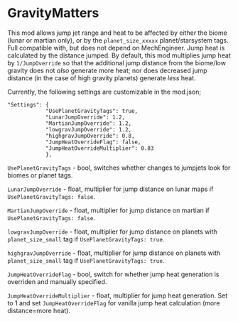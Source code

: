 # GravityMatters
 
This mod allows jump jet range and heat to be affected by either the biome (lunar or martian only), or by the `planet_size_xxxxx` planet/starsystem tags. Full compatible with, but does not depend on MechEngineer. Jump heat is calculated by the distance jumped. By default, this mod multiplies jump heat by `1/JumpOverride` so that the additional jump distance from the biome/low gravity does not <i>also</i> generate more heat; nor does decreased jump distance (in the case of high gravity planets) generate <i>less</i> heat.

Currently, the following settings are customizable in the mod.json;

```
"Settings": {
			"UsePlanetGravityTags": true,
			"LunarJumpOverride": 1.2,
			"MartianJumpOverride": 1.2,
			"lowgravJumpOverride": 1.2,
			"highgravJumpOverride": 0.8,
			"JumpHeatOverrideFlag": false,
			"JumpHeatOverrideMultiplier": 0.83
			},
   ```
   `UsePlanetGravityTags` - bool, switches whether changes to jumpjets look for biomes or planet tags.
   
   `LunarJumpOverride` - float, multiplier for jump distance on lunar maps if `UsePlanetGravityTags: false`.
   
   `MartianJumpOverride` - float, multiplier for jump distance on martian if `UsePlanetGravityTags: false`.
   
   `lowgravJumpOverride` - float, multiplier for jump distance on planets with `planet_size_small` tag if `UsePlanetGravityTags: true`.
   
   `highgravJumpOverride` - float, multiplier for jump distance on planets with `planet_size_small` tag if `UsePlanetGravityTags: true`.
   
   `JumpHeatOverrideFlag` - bool, switch for whether jump heat generation is overriden and manually specified.
   
   `JumpHeatOverrideMultiplier` - float, multiplier for jump heat generation. Set to 1 and set `JumpHeatOverrideFlag` for vanilla jump heat calculation (more distance=more heat).
